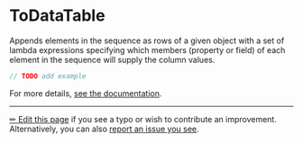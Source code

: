 # ToDataTable

Appends elements in the sequence as rows of a given object with a set of
lambda expressions specifying which members (property or field) of each
element in the sequence will supply the column values.

```c# --destination-file ../code/Program.cs --region statements --project ../code/TryMoreLinq.csproj
// TODO add example
```

For more details, [see the documentation][doc].

---

[&#x270F; Edit this page][edit] if you see a typo or wish to contribute an
improvement. Alternatively, you can also [report an issue you see][issue].


[edit]: https://github.com/morelinq/try/edit/master/m/to-data-table.md
[issue]: https://github.com/morelinq/try/issues/new?title=ToDataTable
[doc]: https://morelinq.github.io/3.1/ref/api/html/Overload_MoreLinq_MoreEnumerable_ToDataTable.htm
